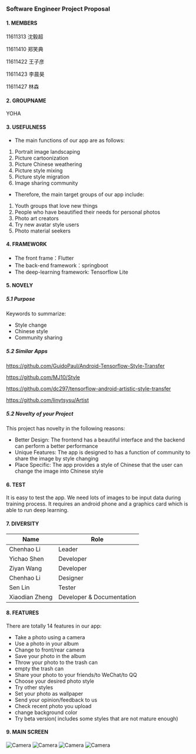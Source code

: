 ###  Software Engineer Project Proposal 



#### 1. MEMBERS 
11611313 沈毅超

11611410 郑笑典

11611422 王子彦

11611423 李晨昊

11611427 林森


#### 2. GROUPNAME 
YOHA


#### 3. USEFULNESS 
+ The main functions of our app are as follows: 
1. Portrait image landscaping 
2. Picture cartoonization 
3. Picture Chinese weathering 
4. Picture style mixing 
5. Picture style migration 
6. Image sharing community
+ Therefore, the main target groups of our app include: 
1. Youth groups that love new things 
2. People who have beautified their needs for personal photos 
3. Photo art creators 
4. Try new avatar style users 
5. Photo material seekers

#### 4. FRAMEWORK 
+ The front frame：Flutter
+ The back-end framework：springboot
+ The deep-learning framework: Tensorflow Lite

#### 5. NOVELY 

##### 5.1 Purpose 
Keywords to summarize:
- Style change
- Chinese style
- Community sharing
##### 5.2 Similar Apps 
<https://github.com/GuidoPaul/Android-Tensorflow-Style-Transfer>

<https://github.com/MJ10/Style>

<https://github.com/dc297/tensorflow-android-artistic-style-transfer>

<https://github.com/linytsysu/Artist>

##### 5.2 Novelty of your Project 
This project has novelty in the following reasons:
- Better Design: The frontend has a beautiful interface and the backend can perform a better performance
- Unique Features: The app is designed to has a function of community to share the image by style changing
- Place Specific: The app provides a style of Chinese that the user can change the image into Chinese style
#### 6. TEST 
It is easy to test the app. We need lots of images to be input data during training process. It requires an android phone and a graphics card which is able to run deep learning.


#### 7. DIVERSITY 
|Name | Role|
|---|---|
|Chenhao Li|Leader|
|Yichao Shen|Developer|
|Ziyan Wang|Developer|
|Chenhao Li|Designer|
|Sen Lin|Tester|
|Xiaodian Zheng|Developer & Documentation|



#### 8. FEATURES 

There are totally 14 features in our app:
- Take a photo using a camera
- Use a photo in your album
- Change to front/rear camera
- Save your photo in the album
- Throw your photo to the trash can
- empty the trash can
- Share your photo to your friends/to WeChat/to QQ
- Choose your desired photo style
- Try other styles
- Set your photo as wallpaper
- Send your opinion/feedback to us
- Check recent photo you upload
- change background color
- Try beta version( includes some styles that are not mature enough)


#### 9. MAIN SCREEN 


![Camera](https://github.com/sustech-se2019/main-project-repository-yoha/blob/master/pic/Camera.png)
![Camera](https://github.com/sustech-se2019/main-project-repository-yoha/blob/master/pic/Album.png)
![Camera](https://github.com/sustech-se2019/main-project-repository-yoha/blob/master/pic/Gallery.png)
![Camera](https://github.com/sustech-se2019/main-project-repository-yoha/blob/master/pic/Style.png)
